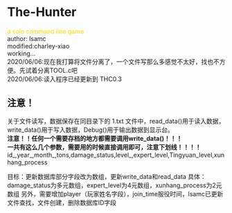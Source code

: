 # The-Hunter   
<font color=gold>a solo command line game</font>   
author: lsamc    
modified:charley-xiao     
working...    
2020/06/06:现在我打算将文件分离了，一个文件写那么多感觉不太好，找也不方便。先试着分离TOOL.c吧    
2020/06/06:读入程序已经更新到 THC0.3

## 注意！  
关于文件读写，数据保存在同目录下的 1.txt 文件中，read_data()用于读入数据，write_data()用于写入数据，Debug()用于输出数据到显示台。  
**注意！！任何一个需要存档的地方都需要调用write_data()！！！**  
**一共有这么几个参数，需要用的时候直接调用即可，注意下划线！！！！**  
id_,year_,month_,tons,damage_status,level_,expert_level,Tingyuan_level,xunhang_process

目标：更新数据库部分字段改为数组，更新write_data和read_data
具体：damage_status为多元数组，expert_level为4元数组，xunhang_process为2元数组
另外，需要增加player（玩家姓名字段），join_time服役时间，lsamc已更新文件查找，文件创建，删除数据库ID字段
